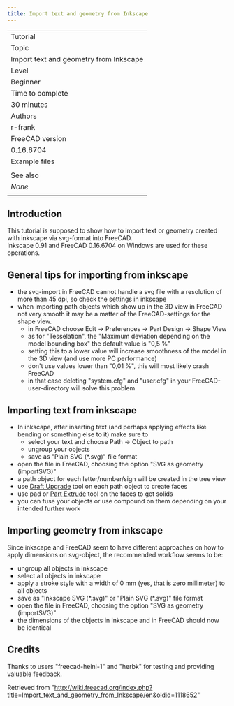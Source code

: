 ```yaml
---
title: Import text and geometry from Inkscape
---
```

|  |
| --- |
| Tutorial |
| Topic |
| Import text and geometry from Inkscape |
| Level |
| Beginner |
| Time to complete |
| 30 minutes |
| Authors |
| r-frank |
| FreeCAD version |
| 0.16.6704 |
| Example files |
|  |
| See also |
| *None* |
|  |

## Introduction

This tutorial is supposed to show how to import text or geometry created with inkscape via svg-format into FreeCAD.  
Inkscape 0.91 and FreeCAD 0.16.6704 on Windows are used for these operations.

## General tips for importing from inkscape

* the svg-import in FreeCAD cannot handle a svg file with a resolution of more than 45 dpi, so check the settings in inkscape
* when importing path objects which show up in the 3D view in FreeCAD not very smooth it may be a matter of the FreeCAD-settings for the shape view.
  + in FreeCAD choose Edit → Preferences → Part Design → Shape View
  + as for "Tesselation", the "Maximum deviation depending on the model bounding box" the default value is "0,5 %"
  + setting this to a lower value will increase smoothness of the model in the 3D view (and use more PC performance)
  + don't use values lower than "0,01 %", this will most likely crash FreeCAD
  + in that case deleting "system.cfg" and "user.cfg" in your FreeCAD-user-directory will solve this problem

## Importing text from inkscape

* In inkscape, after inserting text (and perhaps applying effects like bending or something else to it) make sure to
  + select your text and choose Path → Object to path
  + ungroup your objects
  + save as "Plain SVG (\*.svg)" file format
* open the file in FreeCAD, choosing the option "SVG as geometry (importSVG)"
* a path object for each letter/number/sign will be created in the tree view
* use [Draft Upgrade](/Draft_Upgrade "Draft Upgrade") tool on each path object to create faces
* use pad or [Part Extrude](/Part_Extrude "Part Extrude") tool on the faces to get solids
* you can fuse your objects or use compound on them depending on your intended further work

## Importing geometry from inkscape

Since inkscape and FreeCAD seem to have different approaches on how to apply dimensions on svg-object, the recommended workflow seems to be:

* ungroup all objects in inkscape
* select all objects in inkscape
* apply a stroke style with a width of 0 mm (yes, that is zero millimeter) to all objects
* save as "Inkscape SVG (\*.svg)" or "Plain SVG (\*.svg)" file format
* open the file in FreeCAD, choosing the option "SVG as geometry (importSVG)"
* the dimensions of the objects in inkscape and in FreeCAD should now be identical

## Credits

Thanks to users "freecad-heini-1" and "herbk" for testing and providing valuable feedback.

Retrieved from "<http://wiki.freecad.org/index.php?title=Import_text_and_geometry_from_Inkscape/en&oldid=1118652>"